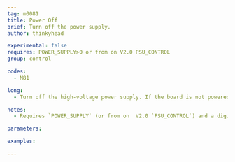 ```yaml
---
tag: m0081
title: Power Off
brief: Turn off the power supply.
author: thinkyhead

experimental: false
requires: POWER_SUPPLY>0 or from on V2.0 PSU_CONTROL
group: control

codes:
  - M81

long:
  - Turn off the high-voltage power supply. If the board is not powered from another source, this may also shut down the electronics.

notes:
  - Requires `POWER_SUPPLY` (or from on  V2.0 `PSU_CONTROL`) and a digital pin connected to the PSU's enable pin.

parameters:

examples:

---
```


